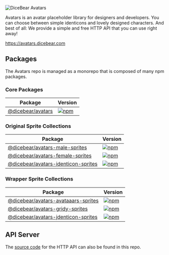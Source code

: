 ![DiceBear Avatars](https://raw.githubusercontent.com/DiceBear/avatars/master/banner.svg?sanitize=true)

Avatars is an avatar placeholder library for designers and developers. You can choose between simple identicons and lovely designed characters.
And best of all: We provide a simple and free HTTP API that you can use right away!

https://avatars.dicebear.com

## Packages

The Avatars repo is managed as a monorepo that is composed of many npm packages.

### Core Packages

| Package                                | Version                                                                                                                         |
| -------------------------------------- | ------------------------------------------------------------------------------------------------------------------------------- |
| [@dicebear/avatars](/packages/avatars) | [![npm](https://img.shields.io/npm/v/@dicebear/avatars.svg?style=flat-square)](https://www.npmjs.com/package/@dicebear/avatars) |

### Original Sprite Collections

| Package                                                                     | Version                                                                                                                                                             |
| --------------------------------------------------------------------------- | ------------------------------------------------------------------------------------------------------------------------------------------------------------------- |
| [@dicebear/avatars-male-sprites](./packages/avatars-male-sprites)           | [![npm](https://img.shields.io/npm/v/@dicebear/avatars-male-sprites.svg?style=flat-square)](https://www.npmjs.com/package/@dicebear/avatars-male-sprites)           |
| [@dicebear/avatars-female-sprites](./packages/avatars-female-sprites)       | [![npm](https://img.shields.io/npm/v/@dicebear/avatars-female-sprites.svg?style=flat-square)](https://www.npmjs.com/package/@dicebear/avatars-female-sprites)       |
| [@dicebear/avatars-identicon-sprites](./packages/avatars-identicon-sprites) | [![npm](https://img.shields.io/npm/v/@dicebear/avatars-identicon-sprites.svg?style=flat-square)](https://www.npmjs.com/package/@dicebear/avatars-identicon-sprites) |

### Wrapper Sprite Collections

| Package                                                                     | Version                                                                                                                                                             |
| --------------------------------------------------------------------------- | ------------------------------------------------------------------------------------------------------------------------------------------------------------------- |
| [@dicebear/avatars-avataaars-sprites](./packages/avatars-avataaars-sprites) | [![npm](https://img.shields.io/npm/v/@dicebear/avatars-avataaars-sprites.svg?style=flat-square)](https://www.npmjs.com/package/@dicebear/avatars-avataaars-sprites) |
| [@dicebear/avatars-gridy-sprites](./packages/avatars-gridy-sprites)         | [![npm](https://img.shields.io/npm/v/@dicebear/avatars-gridy-sprites.svg?style=flat-square)](https://www.npmjs.com/package/@dicebear/avatars-gridy-sprites)         |
| [@dicebear/avatars-jdenticon-sprites](./packages/avatars-jdenticon-sprites) | [![npm](https://img.shields.io/npm/v/@dicebear/avatars-jdenticon-sprites.svg?style=flat-square)](https://www.npmjs.com/package/@dicebear/avatars-jdenticon-sprites) |

## API Server

The [source code](./server) for the HTTP API can also be found in this repo.
